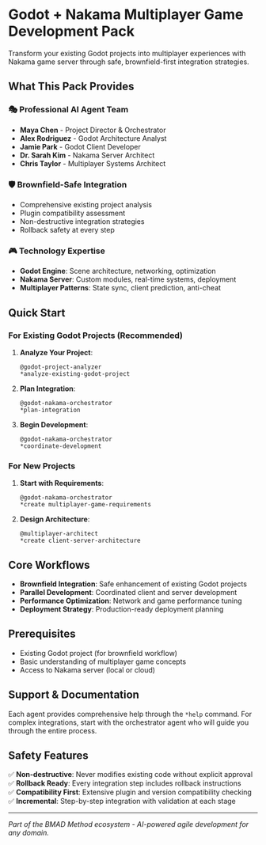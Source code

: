 # Godot + Nakama Multiplayer Game Development Pack

Transform your existing Godot projects into multiplayer experiences with Nakama game server through safe, brownfield-first integration strategies.

## What This Pack Provides

### 🎭 Professional AI Agent Team

- **Maya Chen** - Project Director & Orchestrator
- **Alex Rodriguez** - Godot Architecture Analyst
- **Jamie Park** - Godot Client Developer
- **Dr. Sarah Kim** - Nakama Server Architect
- **Chris Taylor** - Multiplayer Systems Architect

### 🛡️ Brownfield-Safe Integration

- Comprehensive existing project analysis
- Plugin compatibility assessment
- Non-destructive integration strategies
- Rollback safety at every step

### 🎮 Technology Expertise

- **Godot Engine**: Scene architecture, networking, optimization
- **Nakama Server**: Custom modules, real-time systems, deployment
- **Multiplayer Patterns**: State sync, client prediction, anti-cheat

## Quick Start

### For Existing Godot Projects (Recommended)

1. **Analyze Your Project**:

   ```
   @godot-project-analyzer
   *analyze-existing-godot-project
   ```

2. **Plan Integration**:

   ```
   @godot-nakama-orchestrator
   *plan-integration
   ```

3. **Begin Development**:
   ```
   @godot-nakama-orchestrator
   *coordinate-development
   ```

### For New Projects

1. **Start with Requirements**:

   ```
   @godot-nakama-orchestrator
   *create multiplayer-game-requirements
   ```

2. **Design Architecture**:
   ```
   @multiplayer-architect
   *create client-server-architecture
   ```

## Core Workflows

- **Brownfield Integration**: Safe enhancement of existing Godot projects
- **Parallel Development**: Coordinated client and server development
- **Performance Optimization**: Network and game performance tuning
- **Deployment Strategy**: Production-ready deployment planning

## Prerequisites

- Existing Godot project (for brownfield workflow)
- Basic understanding of multiplayer game concepts
- Access to Nakama server (local or cloud)

## Support & Documentation

Each agent provides comprehensive help through the `*help` command. For complex integrations, start with the orchestrator agent who will guide you through the entire process.

## Safety Features

✅ **Non-destructive**: Never modifies existing code without explicit approval  
✅ **Rollback Ready**: Every integration step includes rollback instructions  
✅ **Compatibility First**: Extensive plugin and version compatibility checking  
✅ **Incremental**: Step-by-step integration with validation at each stage

---

_Part of the BMAD Method ecosystem - AI-powered agile development for any domain._
